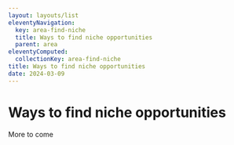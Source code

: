 ```yaml
---
layout: layouts/list
eleventyNavigation:
  key: area-find-niche
  title: Ways to find niche opportunities
  parent: area
eleventyComputed:
  collectionKey: area-find-niche
title: Ways to find niche opportunities
date: 2024-03-09
---
```

# Ways to find niche opportunities

More to come
